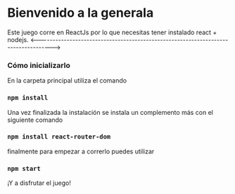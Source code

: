 # Bienvenido a la generala

Este juego corre en ReactJs por lo que necesitas tener instalado react + nodejs.
<----------------------------------------------------------------------------------->
### Cómo inicializarlo

En la carpeta principal utiliza el comando 

### `npm install`

Una vez finalizada la instalación se instala un complemento más con el siguiente comando

### `npm install react-router-dom`

finalmente para empezar a correrlo puedes utilizar
### `npm start`

¡Y a disfrutar el juego!